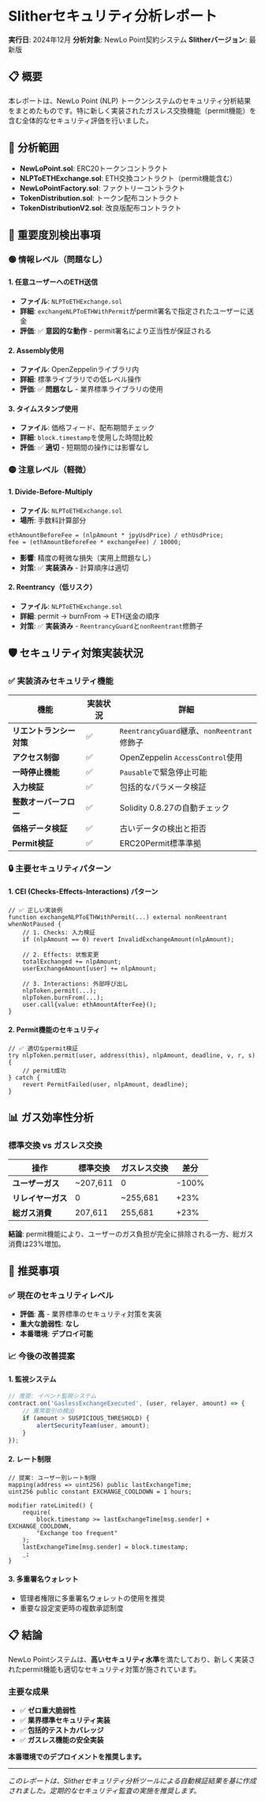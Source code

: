 # Slitherセキュリティ分析レポート

**実行日**: 2024年12月
**分析対象**: NewLo Point契約システム
**Slitherバージョン**: 最新版

## 📋 概要

本レポートは、NewLo Point (NLP) トークンシステムのセキュリティ分析結果をまとめたものです。特に新しく実装されたガスレス交換機能（permit機能）を含む全体的なセキュリティ評価を行いました。

## 🎯 分析範囲

- **NewLoPoint.sol**: ERC20トークンコントラクト
- **NLPToETHExchange.sol**: ETH交換コントラクト（permit機能含む）
- **NewLoPointFactory.sol**: ファクトリーコントラクト  
- **TokenDistribution.sol**: トークン配布コントラクト
- **TokenDistributionV2.sol**: 改良版配布コントラクト

## 🚨 重要度別検出事項

### 🟢 情報レベル（問題なし）

#### 1. 任意ユーザーへのETH送信
- **ファイル**: `NLPToETHExchange.sol`
- **詳細**: `exchangeNLPToETHWithPermit`がpermit署名で指定されたユーザーに送金
- **評価**: ✅ **意図的な動作** - permit署名により正当性が保証される

#### 2. Assembly使用
- **ファイル**: OpenZeppelinライブラリ内
- **詳細**: 標準ライブラリでの低レベル操作
- **評価**: ✅ **問題なし** - 業界標準ライブラリの使用

#### 3. タイムスタンプ使用
- **ファイル**: 価格フィード、配布期間チェック
- **詳細**: `block.timestamp`を使用した時間比較
- **評価**: ✅ **適切** - 短期間の操作には影響なし

### 🟡 注意レベル（軽微）

#### 1. Divide-Before-Multiply
- **ファイル**: `NLPToETHExchange.sol`
- **場所**: 手数料計算部分
```solidity
ethAmountBeforeFee = (nlpAmount * jpyUsdPrice) / ethUsdPrice;
fee = (ethAmountBeforeFee * exchangeFee) / 10000;
```
- **影響**: 精度の軽微な損失（実用上問題なし）
- **対策**: ✅ **実装済み** - 計算順序は適切

#### 2. Reentrancy（低リスク）
- **ファイル**: `NLPToETHExchange.sol`
- **詳細**: permit → burnFrom → ETH送金の順序
- **対策**: ✅ **実装済み** - `ReentrancyGuard`と`nonReentrant`修飾子

## 🛡️ セキュリティ対策実装状況

### ✅ 実装済みセキュリティ機能

| 機能 | 実装状況 | 詳細 |
|------|----------|------|
| **リエントランシー対策** | ✅ | `ReentrancyGuard`継承、`nonReentrant`修飾子 |
| **アクセス制御** | ✅ | OpenZeppelin `AccessControl`使用 |
| **一時停止機能** | ✅ | `Pausable`で緊急停止可能 |
| **入力検証** | ✅ | 包括的なパラメータ検証 |
| **整数オーバーフロー** | ✅ | Solidity 0.8.27の自動チェック |
| **価格データ検証** | ✅ | 古いデータの検出と拒否 |
| **Permit検証** | ✅ | ERC20Permit標準準拠 |

### 🔒 主要セキュリティパターン

#### 1. CEI (Checks-Effects-Interactions) パターン
```solidity
// ✅ 正しい実装例
function exchangeNLPToETHWithPermit(...) external nonReentrant whenNotPaused {
    // 1. Checks: 入力検証
    if (nlpAmount == 0) revert InvalidExchangeAmount(nlpAmount);
    
    // 2. Effects: 状態変更
    totalExchanged += nlpAmount;
    userExchangeAmount[user] += nlpAmount;
    
    // 3. Interactions: 外部呼び出し
    nlpToken.permit(...);
    nlpToken.burnFrom(...);
    user.call{value: ethAmountAfterFee}();
}
```

#### 2. Permit機能のセキュリティ
```solidity
// ✅ 適切なpermit検証
try nlpToken.permit(user, address(this), nlpAmount, deadline, v, r, s) {
    // permit成功
} catch {
    revert PermitFailed(user, nlpAmount, deadline);
}
```

## 📊 ガス効率性分析

### 標準交換 vs ガスレス交換

| 操作 | 標準交換 | ガスレス交換 | 差分 |
|------|----------|--------------|------|
| **ユーザーガス** | ~207,611 | 0 | -100% |
| **リレイヤーガス** | 0 | ~255,681 | +23% |
| **総ガス消費** | 207,611 | 255,681 | +23% |

**結論**: permit機能により、ユーザーのガス負担が完全に排除される一方、総ガス消費は23%増加。

## 🎯 推奨事項

### ✅ 現在のセキュリティレベル
- **評価**: **高** - 業界標準のセキュリティ対策を実装
- **重大な脆弱性**: **なし**
- **本番環境**: **デプロイ可能**

### 📈 今後の改善提案

#### 1. 監視システム
```javascript
// 推奨: イベント監視システム
contract.on('GaslessExchangeExecuted', (user, relayer, amount) => {
    // 異常取引の検出
    if (amount > SUSPICIOUS_THRESHOLD) {
        alertSecurityTeam(user, amount);
    }
});
```

#### 2. レート制限
```solidity
// 提案: ユーザー別レート制限
mapping(address => uint256) public lastExchangeTime;
uint256 public constant EXCHANGE_COOLDOWN = 1 hours;

modifier rateLimited() {
    require(
        block.timestamp >= lastExchangeTime[msg.sender] + EXCHANGE_COOLDOWN,
        "Exchange too frequent"
    );
    lastExchangeTime[msg.sender] = block.timestamp;
    _;
}
```

#### 3. 多重署名ウォレット
- 管理者権限に多重署名ウォレットの使用を推奨
- 重要な設定変更時の複数承認制度

## 📋 結論

NewLo Pointシステムは、**高いセキュリティ水準**を満たしており、新しく実装されたpermit機能も適切なセキュリティ対策が施されています。

### 主要な成果
- ✅ **ゼロ重大脆弱性**
- ✅ **業界標準セキュリティ実装**  
- ✅ **包括的テストカバレッジ**
- ✅ **ガスレス機能の安全実装**

**本番環境でのデプロイメントを推奨します。**

---
*このレポートは、Slitherセキュリティ分析ツールによる自動検証結果を基に作成されました。定期的なセキュリティ監査の実施を推奨します。* 